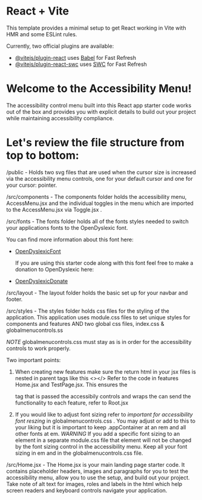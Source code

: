 # React + Vite

This template provides a minimal setup to get React working in Vite with HMR and some ESLint rules.

Currently, two official plugins are available:

- [@vitejs/plugin-react](https://github.com/vitejs/vite-plugin-react/blob/main/packages/plugin-react/README.md) uses [Babel](https://babeljs.io/) for Fast Refresh
- [@vitejs/plugin-react-swc](https://github.com/vitejs/vite-plugin-react-swc) uses [SWC](https://swc.rs/) for Fast Refresh

# Welcome to the Accessibility Menu!

The accessibility control menu built into this React app starter code works out of the box and provides you with explicit details to build out your project while maintaining accessibility compliance.

# Let's review the file structure from top to bottom:

/public - Holds two svg files that are used when the cursor size is increased via the accessibility menu controls, one for your default cursor and one for your cursor: pointer.

/src/components - The components folder holds the accessibility menu, AccessMenu.jsx and the individual toggles in the menu which are imported to the AccessMenu.jsx via Toggle.jsx .

/src/fonts - The fonts folder holds all of the fonts styles needed to switch your applications fonts to the OpenDyslexic font.

You can find more information about this font here:

- [OpenDyslexicFont](https://opendyslexic.org/)

  If you are using this starter code along with this font feel free to make a donation to OpenDyslexic here:

- [OpenDyslexicDonate](https://www.patreon.com/opendyslexic)

/src/layout - The layout folder holds the basic set up for your navbar and footer.

/src/styles - The styles folder holds css files for the styling of the application. This application uses module.css files to set unique styles for components and features AND two global css files, index.css & globalmenucontrols.ss

_NOTE_ globalmenucontrols.css must stay as is in order for the accessibility controls to work properly.

Two important points:

1. When creating new features make sure the return html in your jsx files is nested in parent tags like this <></> Refer to the code in features Home.jsx and TestPage.jsx. This ensures the <article> tag that is passed the accessibily controls and wraps the <Outlet /> can send the functionality to each feature, refer to Root.jsx

2. If you would like to adjust font sizing refer to _important for accessibility font reszing_ in globalmenucontrols.css . You may adjust or add to this to your liking but it is important to keep .appContainer at an rem and all other fonts at em. _WARNING_ If you add a specific font sizing to an element in a separate module.css file that element will not be changed by the font sizing control in the accessibility menu. Keep all your font sizing in em and in the globalmenucontrols.css file.

/src/Home.jsx - The Home.jsx is your main landing page starter code. It contains placeholder headers, images and paragraphs for you to test the accessibility menu, allow you to use the setup, and build out your project. Take note of alt text for images, roles and labels in the html which help screen readers and keyboard controls navigate your application.
